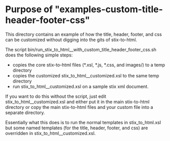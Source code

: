 Purpose of "examples-custom-title-header-footer-css"
===

This directory contains an example of how the title, header, footer, and css can be customized without digging into the gits of stix-to-html.

The script bin/run_stix_to_html__with_custom_title_header_footer_css.sh does the following simple steps:
 * copies the core stix-to-html files (*.xsl, *.js, *.css, and images/) to a temp directory
 * copies the customized stix_to_html__customized.xsl to the same temp directory
 * run stix_to_html__customized.xsl on a sample stix xml document.
 
If you want to do this without the script, just edit stix_to_html__customized.xsl and either put it in the main stix-to-html directory or copy the main stix-to-html files and your custom file into a separate directory.

Essentially what this does is to run the normal templates in stix_to_html.xsl but some named templates (for the title, header, footer, and css) are overridden in stix_to_html__customized.xsl.
